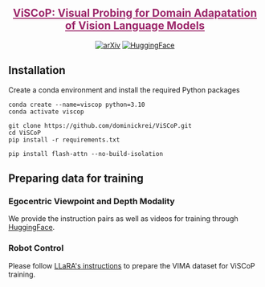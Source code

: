 <div align="center">
<h5>

<h2><a href="https://arxiv.org/" style="color:#9C276A">
ViSCoP: Visual Probing for Domain Adapatation of Vision Language Models</a></h2>

[![arXiv](https://img.shields.io/badge/arXiv-ViSCoP%20Paper-b31b1b?style=flat&logo=arxiv)](https://arxiv.org)
[![HuggingFace ](https://img.shields.io/badge/🤗%20HuggingFace-Training%20Data-FFD21F?style=flat)](https://huggingface.co/datasets/dreilly/ViSCoP_data)

</h5>

</div>

## Installation
Create a conda environment and install the required Python packages
```shell
conda create --name=viscop python=3.10
conda activate viscop

git clone https://github.com/dominickrei/ViSCoP.git
cd ViSCoP
pip install -r requirements.txt

pip install flash-attn --no-build-isolation
```

## Preparing data for training
### Egocentric Viewpoint and Depth Modality
We provide the instruction pairs as well as videos for training through [HuggingFace](https://huggingface.co/datasets/dreilly/ViSCoP_data).

### Robot Control
Please follow [LLaRA's instructions](https://github.com/LostXine/LLaRA/blob/main/datasets/README.md) to prepare the VIMA dataset for ViSCoP training.


